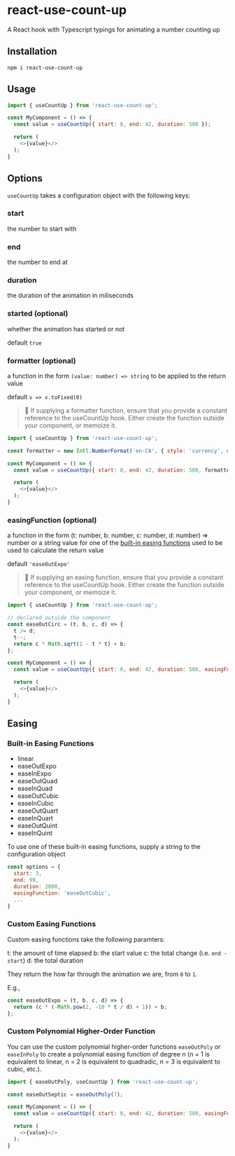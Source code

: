 # react-use-count-up

A React hook with Typescript typings for animating a number counting up

## Installation

```
npm i react-use-count-up
```

## Usage

```javascript
import { useCountUp } from 'react-use-count-up';

const MyComponent = () => {
  const value = useCountUp({ start: 0, end: 42, duration: 500 });

  return (
    <>{value}</>
  );
}
```

## Options

`useCountUp` takes a configuration object with the following keys:

### start
the number to start with

### end
the number to end at

### duration
the duration of the animation in miliseconds

### started (optional)
whether the animation has started or not

default `true`

### formatter (optional)
a function in the form `(value: number) => string` to be applied to the return value

default `v => v.toFixed(0)`

> 📝 If supplying a formatter function, ensure that you provide a constant reference to the useCountUp hook. Either create the function outside your component, or memoize it.

```javascript
import { useCountUp } from 'react-use-count-up';

const formatter = new Intl.NumberFormat('en-CA', { style: 'currency', currency: 'CAD' }).format // declared outside the component

const MyComponent = () => {
  const value = useCountUp({ start: 0, end: 42, duration: 500, formatter });

  return (
    <>{value}</>
  );
}
```

### easingFunction (optional)
a function in the form (t: number, b: number, c: number, d: number) => number or a string value for one of the [built-in easing functions](#built-in-easing-functions) used to be used to calculate the return value

default `'easeOutExpo'`

> 📝 If supplying an easing function, ensure that you provide a constant reference to the useCountUp hook. Either create the function outside your component, or memoize it.

```javascript
import { useCountUp } from 'react-use-count-up';

// declared outside the component
const easeOutCirc = (t, b, c, d) => {
  t /= d;
  t--;
  return c * Math.sqrt(1 - t * t) + b;
};

const MyComponent = () => {
  const value = useCountUp({ start: 0, end: 42, duration: 500, easingFunction: easeOutCirc });

  return (
    <>{value}</>
  );
}
```

## Easing

### Built-in Easing Functions

* linear
* easeOutExpo
* easeInExpo
* easeOutQuad
* easeInQuad
* easeOutCubic
* easeInCubic
* easeOutQuart
* easeInQuart
* easeOutQuint
* easeInQuint

To use one of these built-in easing functions, supply a string to the configuration object

```javascript
const options = {
  start: 3,
  end: 99,
  duration: 2000,
  easingFunction: 'easeOutCubic',
  ...
}
```

### Custom Easing Functions

Custom easing functions take the following paramters:

t: the amount of time elapsed
b: the start value
c: the total change (i.e. `end - start`)
d: the total duration

They return the how far through the animation we are, from `0` to `1`.

E.g.,

```javascript
const easeOutExpo = (t, b, c, d) => {
  return (c * (-Math.pow(2, -10 * t / d) + 1)) + b;
};
```

### Custom Polynomial Higher-Order Function

You can use the custom polynomial higher-order functions `easeOutPoly` or `easeInPoly` to create a polynomial easing function of degree n (n = 1 is equivalent to linear, n = 2 is equivalent to quadradic, n = 3 is equivalent to cubic, etc.).

```javascript
import { easeOutPoly, useCountUp } from 'react-use-count-up';

const easeOutSeptic = easeOutPoly(7);

const MyComponent = () => {
  const value = useCountUp({ start: 0, end: 42, duration: 500, easingFunction: easeOutSeptic });

  return (
    <>{value}</>
  );
}
```

